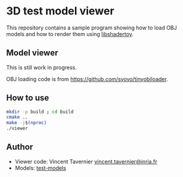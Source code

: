 # 3D test model viewer

This repository contains a sample program showing how to load OBJ models and
how to render them using [libshadertoy](https://gitlab.inria.fr/vtaverni/libshadertoy).

## Model viewer

This is still work in progress.

OBJ loading code is from https://github.com/syoyo/tinyobjloader.

## How to use

```bash
mkdir -p build ; cd build
cmake ..
make -j$(nproc)
./viewer
```

## Author

* Viewer code: Vincent Tavernier <vincent.tavernier@inria.fr>
* Models: [test-models](https://gitlab.inria.fr/vtaverni/test-models)
